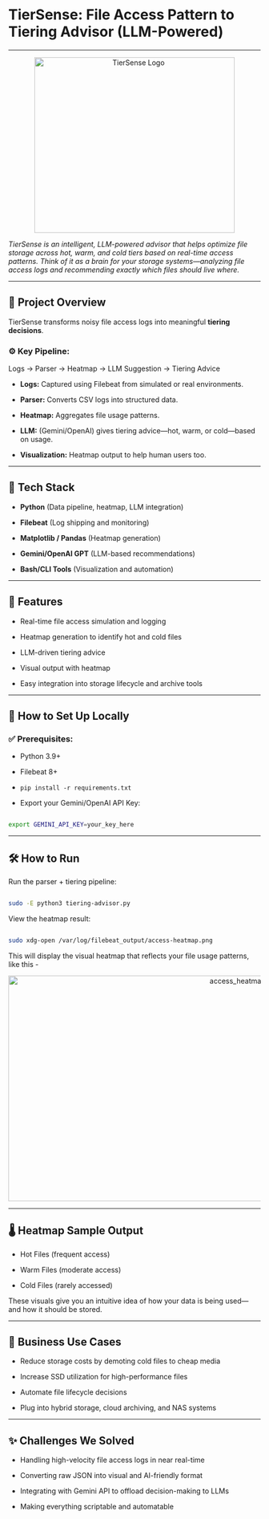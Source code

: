 # **TierSense: File Access Pattern to Tiering Advisor (LLM-Powered)**

---
<p align="center">
<img src="https://github.com/user-attachments/assets/ef229501-4a49-48b2-b06d-cee521be674a" alt="TierSense Logo" width="400" height="350"/>
</p>

*TierSense is an intelligent, LLM-powered advisor that helps optimize file storage across hot, warm, and cold tiers based on real-time access patterns. Think of it as a brain for your storage systems—analyzing file access logs and recommending exactly which files should live where.*
 
---
 
## 📌 Project Overview
 
TierSense transforms noisy file access logs into meaningful **tiering decisions**.
 
### ⚙️ Key Pipeline:

Logs → Parser → Heatmap → LLM Suggestion → Tiering Advice
 
- **Logs:** Captured using Filebeat from simulated or real environments.

- **Parser:** Converts CSV logs into structured data.

- **Heatmap:** Aggregates file usage patterns.

- **LLM:** (Gemini/OpenAI) gives tiering advice—hot, warm, or cold—based on usage.

- **Visualization:** Heatmap output to help human users too.
 
---
 
## 🧪 Tech Stack
 
- **Python** (Data pipeline, heatmap, LLM integration)

- **Filebeat** (Log shipping and monitoring)

- **Matplotlib / Pandas** (Heatmap generation)

- **Gemini/OpenAI GPT** (LLM-based recommendations)

- **Bash/CLI Tools** (Visualization and automation)
 
---
 
## 🚀 Features
 
- Real-time file access simulation and logging

- Heatmap generation to identify hot and cold files

- LLM-driven tiering advice

- Visual output with heatmap

- Easy integration into storage lifecycle and archive tools
 
---
 
## 🧰 How to Set Up Locally
 
### ✅ Prerequisites:
 
- Python 3.9+

- Filebeat 8+

- `pip install -r requirements.txt`

- Export your Gemini/OpenAI API Key:
 
```bash

export GEMINI_API_KEY=your_key_here

```
 
---

## 🛠 How to Run

Run the parser + tiering pipeline:
 
```bash

sudo -E python3 tiering-advisor.py

```

View the heatmap result:
 
```bash

sudo xdg-open /var/log/filebeat_output/access-heatmap.png

```
This will display the visual heatmap that reflects your file usage patterns, like this -

<p align="center">
<img src="https://github.com/user-attachments/assets/a82ffe0c-84fd-4049-add4-eabc80040cf2" alt="access_heatmap" width="900" height="450"/>
</p>

---

## 🌡 Heatmap Sample Output

- Hot Files (frequent access)

- Warm Files (moderate access)

- Cold Files (rarely accessed)
 
These visuals give you an intuitive idea of how your data is being used—and how it should be stored.
 
---

## 💼 Business Use Cases

  - Reduce storage costs by demoting cold files to cheap media

  - Increase SSD utilization for high-performance files

  - Automate file lifecycle decisions
  
  - Plug into hybrid storage, cloud archiving, and NAS systems
 
---

## ✨ Challenges We Solved

  - Handling high-velocity file access logs in near real-time

  - Converting raw JSON into visual and AI-friendly format

  - Integrating with Gemini API to offload decision-making to LLMs

  - Making everything scriptable and automatable

